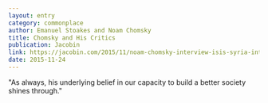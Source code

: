 ```yaml
---
layout: entry
category: commonplace
author: Emanuel Stoakes and Noam Chomsky
title: Chomsky and His Critics
publication: Jacobin
link: https://jacobin.com/2015/11/noam-chomsky-interview-isis-syria-intervention-nato/
date: 2015-11-24
---
```


"As always, his underlying belief in our capacity to build a better society shines through."
